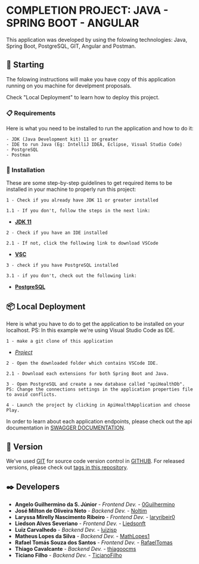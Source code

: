 # COMPLETION PROJECT: JAVA - SPRING BOOT - ANGULAR


This application was developed by using the folowing technologies: Java, Spring Boot, PostgreSQL, GIT, Angular and Postman.

## 🚀 Starting

The folowing instructions will make you have copy of this application running on you machine for develpment proposals. 

Check "Local Deployment" to learn how to deploy this project.

### 📋 Requirements

Here is what you need to be installed to run the application and how to do it:
```
- JDK (Java Development kit) 11 or greater
- IDE to run Java (Eg: IntelliJ IDEA, Eclipse, Visual Studio Code)
- PostgreSQL
- Postman

```

### 🔧 Installation

These are some step-by-step guidelines to get required items to be installed in your machine to properly run this project:


```
1 - Check if you already have JDK 11 or greater installed
```
```
1.1 - If you don't, follow the steps in the next link:
```
- **[JDK 11](https://www.oracle.com/br/java/technologies/javase/jdk11-archive-downloads.html)** 

```
2 - Check if you have an IDE installed
```
```
2.1 - If not, click the following link to download VSCode
```
- **[VSC](https://code.visualstudio.com/download)** 

```
3 - check if you have PostgreSQL installed
```
```
3.1 - if you don't, check out the following link: 
```
- **[PostgreSQL](https://www.postgresql.org/download/)** 





## 📦 Local Deployment

Here is what you have to do to get the application to be installed on your localhost. PS: In this example we're using Visual Studio Code as IDE.

```
1 - make a git clone of this application
```
- *[Project](https://github.com/MV-CUBO/PROJETO-CUBO-FINAL-BACKEND)*

```
2 - Open the downloaded folder which contains VSCode IDE.
```
```
2.1 - Download each extensions for both Spring Boot and Java.
```
```
3 - Open PostgreSQL and create a new database called "apiHealthDb". PS: Change the connections settings in the application properties file to avoid conflicts.
```
```
4 - Launch the project by clicking in ApiHealthApplication and choose Play.
```



In order to learn about each application endpoints, please check out the api documentation in [SWAGGER DOCUMENTATION](http://localhost:8080/swagger-ui/index.html#/). 


## 📌 Version 

We've used [GIT](https://git-scm.com/downloads) for source code version control in [GITHUB](https://github.com/MV-CUBO/PROJETO-CUBO-FINAL-BACKEND). For released versions, please check out [tags in this repository](https://github.com/MV-CUBO/PROJETO-CUBO-FINAL-BACKEND).  

## ✒️ Developers


* **Angelo Guilhermino da S. Júnior** - *Frontend Dev.* - [0Guilhermino](https://github.com/0Guilhermino)
* **José Milton de Oliveira Neto** - *Backend Dev.* - [Noltim](https://github.com/Noltim)
* **Laryssa Mirelly Nascimento Ribeiro** - *Frontend Dev.* - [laryribeir0](https://github.com/laryribeir0)
* **Liedson Alves Severiano** - *Frontend Dev.* - [Liedsonft](https://github.com/Liedsonft)
* **Luiz Carvalhedo** - *Backend Dev.* - [luizjsp](https://github.com/luizjsp)
* **Matheus Lopes da Silva** - *Backend Dev.* - [MathLopes1](https://github.com/MathLopes1)
* **Rafael Tomás Souza dos Santos** - *Frontend Dev.* - [RafaelTomas](https://github.com/RafaelTomas)
* **Thiago Cavalcante** - *Backend Dev.* - [thiagoocms](https://github.com/thiagoocms)
* **Ticiano Filho** - *Backend Dev.* - [TicianoFilho](https://github.com/TicianoFilho)



